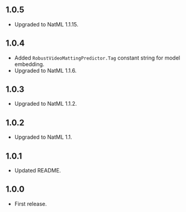 ## 1.0.5
+ Upgraded to NatML 1.1.15.

## 1.0.4
+ Added `RobustVideoMattingPredictor.Tag` constant string for model embedding.
+ Upgraded to NatML 1.1.6.

## 1.0.3
+ Upgraded to NatML 1.1.2.

## 1.0.2
+ Upgraded to NatML 1.1.

## 1.0.1
+ Updated README.

## 1.0.0
+ First release.
